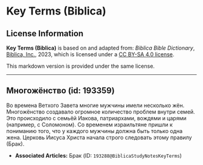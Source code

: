 # Key Terms (Biblica)

## License Information

**Key Terms (Biblica)** is based on and adapted from: _Biblica Bible Dictionary_, [Biblica, Inc.](https://www.biblica.com/), 2023, which is licensed under a [CC BY-SA 4.0 license](https://creativecommons.org/licenses/by-sa/4.0/legalcode.en).

This markdown version is provided under the same license.



--------------------------------

## Многожёнство (id: 193359)

Во времена Ветхого Завета многие мужчины имели несколько жён. Многожёнство создавало огромное количество проблем внутри семей. Это происходило с семьёй Иакова, патриархами, вождями и царями (например, с Соломоном). Со временем израильтяне пришли к пониманию того, что у каждого мужчины должна быть только одна жена. Церковь Иисуса Христа начала строго следовать этому правилу (Брак).

* **Associated Articles:** Брак (ID: `193288@BiblicaStudyNotesKeyTerms`)

